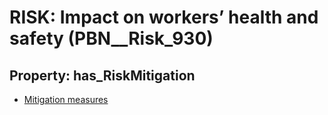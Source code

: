 # RISK: __Impact on workers’ health and safety__ (PBN__Risk_930)

## Property: has_RiskMitigation

* [Mitigation measures](PBN__RiskMitigation_1290)

